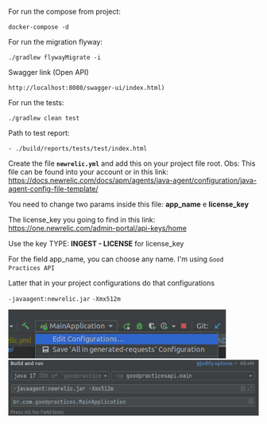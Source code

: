For run the compose from project:
```ssh
docker-compose -d
```

For run the migration flyway:
```ssh
./gradlew flywayMigrate -i
```

Swagger link (Open API)
```
http://localhost:8080/swagger-ui/index.html)
```

For run the tests:
```ssh
./gradlew clean test
```

Path to test report:
```
- ./build/reports/tests/test/index.html
```

Create the file  **`newrelic.yml`** and add this on your project file root. Obs: This file can be found into your account or in this link:
https://docs.newrelic.com/docs/apm/agents/java-agent/configuration/java-agent-config-file-template/

You need to change two params inside this file:
**app_name** e **license_key**

The license_key you going to find in this link:
https://one.newrelic.com/admin-portal/api-keys/home

Use the key TYPE: **INGEST - LICENSE** for license_key

For the field app_name, you can choose any name. I'm using `Good Practices API`

Latter that in your project configurations do that configurations

`-javaagent:newrelic.jar`
`-Xmx512m`

![](./imgs/edit_run_config.png)
![](./imgs/arguments.png)